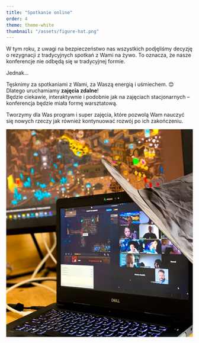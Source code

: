 ```yaml
---
title: "Spotkanie online"
order: 4
theme: theme-white
thumbnail: "/assets/figure-hat.png"
---
```


W tym roku, z uwagi na bezpieczeństwo nas wszystkich podjęliśmy decyzję o rezygnacji z tradycyjnych spotkań z Wami na żywo. To oznacza, że nasze konferencje nie odbędą się w tradycyjnej formie.

Jednak...

Tęsknimy za spotkaniami z Wami, za Waszą energią i uśmiechem. 😊  
Dlatego uruchamiamy **zajęcia zdalne**!  
Będzie ciekawie, interaktywnie i podobnie jak na zajęciach stacjonarnych – konferencja będzie miała formę warsztatową.

Tworzymy dla Was program i super zajęcia, które pozwolą Wam nauczyć się nowych rzeczy jak również kontynuować rozwój po ich zakończeniu.

![](/images/czarodzieje_online-920x1024.jpg)

